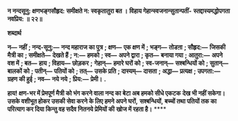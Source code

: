 **न नन्दसूनु: क्षणभङ्गसौहृद:** **समीक्षते न: स्वकृतातुरा बत ।** **विहाय गेहान्स्वजनान्सुतान्पतीं-** **स्तद्दास्यमद्धोपगता नवप्रिय: ॥ २२॥** 

**शब्दार्थ** 

**न—** **नहीं** **; नन्द-सूनु:—** **नन्द महाराज का पुत्र** **; क्षण—** **एक क्षण में** **; भङ्ग—** **तोडऩा** **; सौहृद:—** **जिसकी मैत्री का** **; समीक्षते—** **देखते हैं** **; न:—** **हमको** **; स्व—** **अपने द्वारा** **; कृत—** **बनाया गया** **; आतुरा:—** **अपने वश में** **; बत—** **हाय** **; विहाय—** **छोड़कर** **;** **गेहान्—** **हमारे घरों को** **; स्व-जनान्—** **सश्बन्धियों को** **; सुतान्—** **बालकों को** **; पतीन्—** **पतियों को** **; तत्—** **उसके प्रति** **; दास्यम्—** **दासता** **; अद्धा—** **प्रत्यक्ष** **; उपगता:—** **ग्रहण की हुई** **; नव—** **नये नये** **; प्रिय:—** **प्रेमी।** **.** 

**हाय! क्षण-भर में प्रेमपूर्ण मैत्री को भंग करने वाला नन्द का बेटा अब हमको सीधे एकटक** **देख भी नहीं सकेगा। उसके वशीभूत होकर उसकी सेवा करने के लिए हमने अपने घरों,** **सश्बन्धियों, बच्चों तथा पतियों तक का परित्याग कर दिया किन्तु वह सदैव नितनये प्रेमियों की** **खोज में रहता है।** **** 